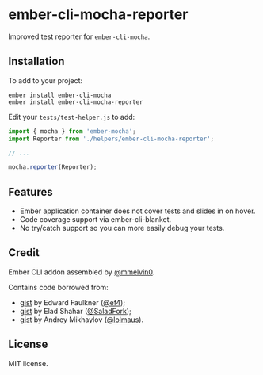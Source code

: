 # ember-cli-mocha-reporter

Improved test reporter for `ember-cli-mocha`.


## Installation

To add to your project:

```
ember install ember-cli-mocha
ember install ember-cli-mocha-reporter
```

Edit your `tests/test-helper.js` to add:

```javascript
import { mocha } from 'ember-mocha';
import Reporter from './helpers/ember-cli-mocha-reporter';

// ...

mocha.reporter(Reporter);
```

## Features

* Ember application container does not cover tests and slides in on hover.
* Code coverage support via ember-cli-blanket.
* No try/catch support so you can more easily debug your tests.


## Credit

Ember CLI addon assembled by [@mmelvin0](https://github.com/mmelvin0).

Contains code borrowed from:

* [gist](https://github.com/ef4/better-mocha-html-reporter) by Edward Faulkner ([@ef4](https://github.com/ef4));
* [gist](https://gist.github.com/SaladFork/15683b00388bfe1d1458) by Elad Shahar ([@SaladFork](https://github.com/SaladFork));
* [gist](https://gist.github.com/lolmaus/8b5e84762c85142e43c2) by Andrey Mikhaylov ([@lolmaus](https://github.com/lolmaus)).


## License

MIT license.
